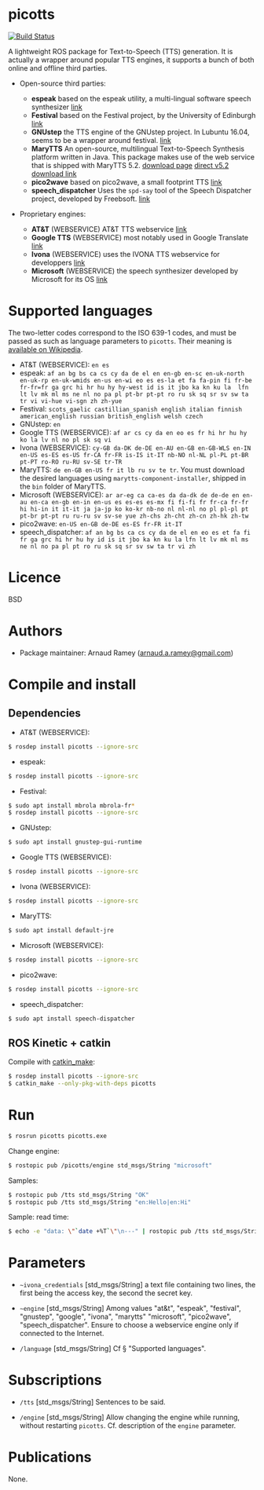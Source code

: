 picotts
=======

[![Build Status](https://travis-ci.org/arnaud-ramey/picotts.svg)](https://travis-ci.org/arnaud-ramey/picotts)

A lightweight ROS package for Text-to-Speech (TTS) generation.
It is actually a wrapper around popular TTS engines,
it supports a bunch of both online and offline third parties.

* Open-source third parties:

  - **espeak**
    based on the espeak utility, a multi-lingual software speech synthesizer
    [link](http://espeak.sourceforge.net/)
  - **Festival**
    based on the Festival project, by the University of Edinburgh
    [link](http://www.cstr.ed.ac.uk/projects/festival/)
  - **GNUstep**
    the TTS engine of the GNUstep project.
    In Lubuntu 16.04, seems to be a wrapper around festival.
    [link](http://savannah.gnu.org/projects/gnustep/)
  - **MaryTTS**
    An open-source, multilingual Text-to-Speech Synthesis platform written in Java.
    This package makes use of the web service that is shipped with MaryTTS 5.2.
    [download page](http://mary.dfki.de/download/)
    [direct v5.2 download link](https://github.com/marytts/marytts/releases/download/v5.2/marytts-5.2.zip)
  - **pico2wave**
    based on pico2wave, a small footprint TTS
    [link](https://en.wikipedia.org/wiki/SVOX)
  - **speech_dispatcher**
    Uses the ```spd-say``` tool of the Speech Dispatcher project,
    developed by Freebsoft.
    [link](https://devel.freebsoft.org/speechd-el)

* Proprietary engines:

  - **AT&T** (WEBSERVICE)
    AT&T TTS webservice
    [link](http://www2.research.att.com/~ttsweb/tts/)
  - **Google TTS** (WEBSERVICE)
    most notably used in Google Translate
    [link](https://en.wikipedia.org/wiki/Google_Text-to-Speech)
  - **Ivona** (WEBSERVICE)
    uses the IVONA TTS webservice for developpers
    [link](http://developer.ivona.com/en/speechcloud/index.html)
  - **Microsoft** (WEBSERVICE)
    the speech synthesizer developed by Microsoft for its OS
    [link](https://en.wikipedia.org/wiki/Microsoft_text-to-speech_voices)

Supported languages
===================

The two-letter codes correspond to the ISO 639-1 codes,
and must be passed as such as language parameters to ```picotts```.
Their meaning is [available on Wikipedia](https://en.wikipedia.org/wiki/List_of_ISO_639-1_codes).

  - AT&T (WEBSERVICE):
      ```en es```
  - espeak:
      ```af an bg bs ca cs cy da de el en en-gb en-sc en-uk-north en-uk-rp en-uk-wmids en-us en-wi eo es es-la et fa fa-pin fi fr-be fr-fr=fr ga grc hi hr hu hy hy-west id is it jbo ka kn ku la  lfn lt lv mk ml ms ne nl no pa pl pt-br pt-pt ro ru sk sq sr sv sw ta tr vi vi-hue vi-sgn zh zh-yue```
  - Festival:
      ```scots_gaelic castillian_spanish english italian finnish american_english russian british_english welsh czech```
  - GNUstep:
      ```en```
  - Google TTS (WEBSERVICE):
      ```af ar cs cy da en eo es fr hi hr hu hy ko la lv nl no pl sk sq vi```
  - Ivona (WEBSERVICE):
      ```cy-GB da-DK de-DE en-AU en-GB en-GB-WLS en-IN en-US es-ES es-US fr-CA fr-FR is-IS it-IT nb-NO nl-NL pl-PL pt-BR pt-PT ro-RO ru-RU sv-SE tr-TR```
  - MaryTTS:
      ```de en-GB en-US fr it lb ru sv te tr```.
      You must download the desired languages using ```marytts-component-installer```,
      shipped in the ```bin``` folder of MaryTTS.
  - Microsoft (WEBSERVICE):
    ```ar ar-eg ca ca-es da da-dk de de-de en en-au en-ca en-gb en-in en-us es es-es es-mx fi fi-fi fr fr-ca fr-fr hi hi-in it it-it ja ja-jp ko ko-kr nb-no nl nl-nl no pl pl-pl pt pt-br pt-pt ru ru-ru sv sv-se yue zh-chs zh-cht zh-cn zh-hk zh-tw```
  - pico2wave:
    ```en-US en-GB de-DE es-ES fr-FR it-IT```
  - speech_dispatcher:
    ```af an bg bs ca cs cy da de el en eo es et fa fi fr ga grc hi hr hu hy id is it jbo ka kn ku la lfn lt lv mk ml ms ne nl no pa pl pt ro ru sk sq sr sv sw ta tr vi zh```


Licence
=======

BSD


Authors
=======

  - Package maintainer: Arnaud Ramey (arnaud.a.ramey@gmail.com)

Compile and install
===================

Dependencies
------------

  - AT&T (WEBSERVICE):
```bash
$ rosdep install picotts --ignore-src
```
  - espeak:
```bash
$ rosdep install picotts --ignore-src
```
  - Festival:
```bash
$ sudo apt install mbrola mbrola-fr*
$ rosdep install picotts --ignore-src
```
  - GNUstep:
```bash
$ sudo apt install gnustep-gui-runtime
```
  - Google TTS (WEBSERVICE):
```bash
$ rosdep install picotts --ignore-src
```
  - Ivona (WEBSERVICE):
```bash
$ rosdep install picotts --ignore-src
```
  - MaryTTS:
```bash
$ sudo apt install default-jre
```
  - Microsoft (WEBSERVICE):
```bash
$ rosdep install picotts --ignore-src
```
  - pico2wave:
```bash
$ rosdep install picotts --ignore-src
```
  - speech_dispatcher:
```bash
$ sudo apt install speech-dispatcher
```


ROS Kinetic + catkin
-------------------

Compile with [catkin_make](http://wiki.ros.org/catkin/commands/catkin_make):

```bash
$ rosdep install picotts --ignore-src
$ catkin_make --only-pkg-with-deps picotts
```

Run
===

```bash
$ rosrun picotts picotts.exe
```

Change engine:

```bash
$ rostopic pub /picotts/engine std_msgs/String "microsoft"
```

Samples:

```bash
$ rostopic pub /tts std_msgs/String "OK"
$ rostopic pub /tts std_msgs/String "en:Hello|en:Hi"
```

Sample: read time:

```bash
$ echo -e "data: \"`date +%T`\"\n---" | rostopic pub /tts std_msgs/String -l
```

Parameters
==========

 * ```~ivona_credentials``` [std_msgs/String]
  a text file containing two lines,
  the first being the access key, the second the secret key.

 * ```~engine``` [std_msgs/String]
  Among values  "at&t", "espeak", "festival", "gnustep", "google", "ivona", "marytts"
                "microsoft", "pico2wave", "speech_dispatcher".
  Ensure to choose a webservice engine only if connected to the Internet.

 * ```/language``` [std_msgs/String]
 Cf § "Supported languages".

Subscriptions
=============

 * ```/tts``` [std_msgs/String]
 Sentences to be said.

 * ```/engine``` [std_msgs/String]
 Allow changing the engine while running, without restarting ```picotts```.
 Cf. description of the ```engine``` parameter.

Publications
============

None.
